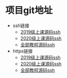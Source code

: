# 项目git地址

- ssh链接
  - [2019级上课源码ssh](git@code.aliyun.com:DarkKnight/teach-sources-2019.git)
  - [2020级上课源码ssh](git@code.aliyun.com:DarkKnight/teach-sources-2020.git)
  - [全部教程源码ssh](git@code.aliyun.com:DarkKnight/document.git)
- https链接
  - [2019级上课源码ssh](https://code.aliyun.com/DarkKnight/teach-sources-2019.git)
  - [2020级上课源码ssh](https://code.aliyun.com/DarkKnight/teach-sources-2020.git)
  - [全部教程源码ssh](https://code.aliyun.com/DarkKnight/document.git)

